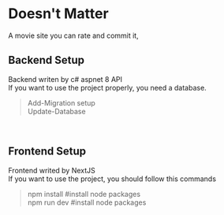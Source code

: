 
# Doesn't Matter

A movie site you can rate and commit it,



## Backend Setup

Backend writen by c# aspnet 8 API  
If you want to use the project properly, you need a database. 
> Add-Migration setup  
> Update-Database

<br>


## Frontend Setup
Frontend writed by NextJS  
If you want to use the project, you should follow this commands
> npm install    #install node packages  
> npm run dev    #install node packages